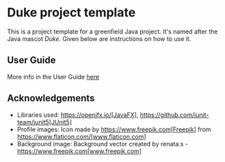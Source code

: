 # Duke project template

This is a project template for a greenfield Java project. It's named after the Java mascot _Duke_. Given below are instructions on how to use it.

## User Guide

More info in the User Guide [here](https://garyljj.github.io/ip/)

## Acknowledgements

* Libraries used: https://openjfx.io/[JavaFX], https://github.com/junit-team/junit5[JUnit5]
* Profile images: Icon made by https://www.freepik.com[Freepik] from https://www.flaticon.com/[www.flaticon.com]
* Background image: Background vector created by renata.s - https://www.freepik.com[www.freepik.com]
